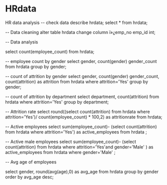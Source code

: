 # HRdata
HR data analysis
-- check data
describe hrdata;
select * from hrdata;

-- Data cleaning
alter table hrdata
change column ï»¿emp_no emp_id int;

-- Data analysis

select count(employee_count) from hrdata;

-- employee count by gender
select gender, count(gender) gender_count from hrdata
group by gender;

-- count of attrition by gender
select gender, count(gender) gender_count, count(attrition) as attrition from hrdata where attrition='Yes'
group by gender;

-- count of attrition by department
select department, count(attrition) from hrdata
where attrition='Yes'
group by department;

-- Attrition rate
select round((select count(attrition) from hrdata
where attrition='Yes')/ count(employee_count) * 100,2)	 as attritionrate from hrdata;

-- Active employees
select sum(employee_count)- (select count(attrition) from hrdata
where attrition='Yes') as active_employees from hrdata ;

-- Active male employees
select sum(employee_count)- (select count(attrition) from hrdata
where attrition='Yes'and gender='Male' ) as active_employees from hrdata where gender='Male' ;

-- Avg age of employees

select gender, round(avg(age),0) as avg_age from hrdata group by gender order by avg_age desc;



